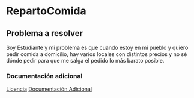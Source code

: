 # RepartoComida
## Problema a resolver
Soy Estudiante y mi problema es que cuando estoy en mi pueblo y quiero pedir comida a domicilio, hay varios locales con distintos precios y no sé dónde pedir para que me salga el pedido lo más barato posible.

### Documentación adicional
[Licencia](LICENSE)
[Documentación Adicional](documentacion)
